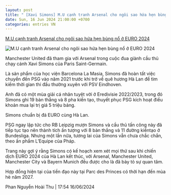 ```yaml
---
layout: post
title: " [Xavi Simons] M.U cạnh tranh Arsenal cho ngôi sao hứa hẹn bùng nổ ở EURO 2024"
date: Sun, 16 Jun 2024 21:00:00 +0700
categories: entries VN
---
```

[M.U cạnh tranh Arsenal cho ngôi sao hứa hẹn bùng nổ ở EURO 2024](https://www.tinthethao.com.vn/mu-canh-tranh-arsenal-cho-ngoi-sao-hua-hen-bung-no-o-euro-2024-d765592.html)

![M.U cạnh tranh Arsenal cho ngôi sao hứa hẹn bùng nổ ở EURO 2024](https://media.tinthethao.com.vn/resize/534x280/files/bongda/2024/06/16/gettyimages-2156473228webp.webp)

Manchester United đã tham gia với Arsenal trong cuộc đua giành cầu thủ chạy cánh Xavi Simons của Paris Saint-Germain.

Là sản phẩm của học viện Barcelona La Masia, ​​Simons đã hoàn tất việc chuyển đến PSG vào năm 2021 trước khi trở về quê hương Hà Lan để tìm kiếm thời gian thi đấu thường xuyên với PSV Eindhoven.

Anh đã có một mùa giải cá nhân tuyệt vời ở Eredivisie 2022/2023, trong đó Simons ghi 19 bàn thắng và 8 pha kiến ​​​​tạo, thuyết phục PSG kích hoạt điều khoản mua lại trị giá 5 triệu bảng.

Simons chuẩn bị đá EURO cùng Hà Lan.

PSG ngay lập tức cho RB Leipzig mượn Simons và cầu thủ tấn công này đã tiếp tục tạo nên thành tích ấn tượng với 8 bàn thắng và 11 đường kiến ​​tạo ở Bundesliga. Nhưng một lần nữa, tương lai của Simons vẫn chưa chắc chắn, theo ấn phẩm L’Equipe của Pháp.

Trang này gợi ý rằng Simons có kế hoạch xem xét mọi thứ sau khi chiến dịch EURO 2024 của Hà Lan kết thúc, với Arsenal, Manchester United, Manchester City và Bayern Munich đều được cho là đã bày tỏ sự quan tâm.

Hợp đồng hiện tại của tiền đạo này tại Parc des Princes có thời hạn đến mùa hè năm 2027.

Phan Nguyễn Hoài Thu | 17:54 16/06/2024

